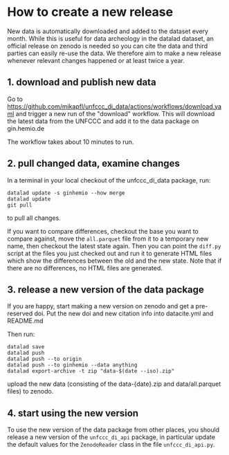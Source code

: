 # How to create a new release

New data is automatically downloaded and added to the dataset every month. While this
is useful for data archeology in the datalad dataset, an official release on
zenodo is needed so you can cite the data and third parties can easily re-use the data.
We therefore aim to make a new release whenever relevant changes happened or at least
twice a year.

## 1. download and publish new data
Go to https://github.com/mikapfl/unfccc_di_data/actions/workflows/download.yaml and
trigger a new run of the "download" workflow. This will download the latest data from
the UNFCCC and add it to the data package on gin.hemio.de

The workflow takes about 10 minutes to run.

## 2. pull changed data, examine changes

In a terminal in your local checkout of the unfccc_di_data package, run:

```shell
datalad update -s ginhemio --how merge
datalad update
git pull
```

to pull all changes.

If you want to compare differences, checkout the base you want to compare against,
move the `all.parquet` file from it to a temporary new name, then checkout the latest
state again.
Then you can point the `diff.py` script at the files you just checked out and run it
to generate HTML files which show the differences between the old and the new state.
Note that if there are no differences, no HTML files are generated.

## 3. release a new version of the data package

If you are happy, start making a new version on zenodo and get a pre-reserved doi.
Put the new doi and new citation info into datacite.yml and README.md

Then run:

```shell
datalad save
datalad push
datalad push --to origin
datalad push --to ginhemio --data anything
datalad export-archive -t zip "data-$(date --iso).zip"
```

upload the new data (consisting of the data-{date}.zip and data/all.parquet files) to
zenodo.

## 4. start using the new version

To use the new version of the data package from other places, you should release a new
version of the `unfccc_di_api` package, in particular update the default values for
the `ZenodoReader` class in the file `unfccc_di_api.py`.
